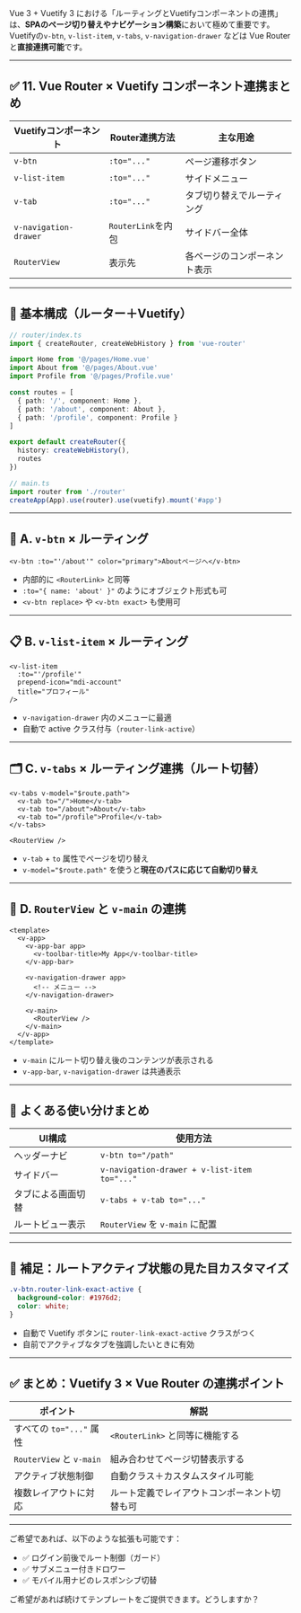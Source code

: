 Vue 3 + Vuetify 3 における「ルーティングとVuetifyコンポーネントの連携」は、**SPAのページ切り替えやナビゲーション構築**において極めて重要です。
Vuetifyの`v-btn`, `v-list-item`, `v-tabs`, `v-navigation-drawer` などは Vue Router と**直接連携可能**です。

---

## ✅ 11. Vue Router × Vuetify コンポーネント連携まとめ

| Vuetifyコンポーネント        | Router連携方法      | 主な用途           |
| --------------------- | --------------- | -------------- |
| `v-btn`               | `:to="..."`     | ページ遷移ボタン       |
| `v-list-item`         | `:to="..."`     | サイドメニュー        |
| `v-tab`               | `:to="..."`     | タブ切り替えでルーティング  |
| `v-navigation-drawer` | `RouterLink`を内包 | サイドバー全体        |
| `RouterView`          | 表示先             | 各ページのコンポーネント表示 |

---

## 🔧 基本構成（ルーター＋Vuetify）

```ts
// router/index.ts
import { createRouter, createWebHistory } from 'vue-router'

import Home from '@/pages/Home.vue'
import About from '@/pages/About.vue'
import Profile from '@/pages/Profile.vue'

const routes = [
  { path: '/', component: Home },
  { path: '/about', component: About },
  { path: '/profile', component: Profile }
]

export default createRouter({
  history: createWebHistory(),
  routes
})
```

```ts
// main.ts
import router from './router'
createApp(App).use(router).use(vuetify).mount('#app')
```

---

## 🧩 A. `v-btn` × ルーティング

```vue
<v-btn :to="'/about'" color="primary">Aboutページへ</v-btn>
```

* 内部的に `<RouterLink>` と同等
* `:to="{ name: 'about' }"` のようにオブジェクト形式も可
* `<v-btn replace>` や `<v-btn exact>` も使用可

---

## 📋 B. `v-list-item` × ルーティング

```vue
<v-list-item
  :to="'/profile'"
  prepend-icon="mdi-account"
  title="プロフィール"
/>
```

* `v-navigation-drawer` 内のメニューに最適
* 自動で active クラス付与（`router-link-active`）

---

## 🗂 C. `v-tabs` × ルーティング連携（ルート切替）

```vue
<v-tabs v-model="$route.path">
  <v-tab to="/">Home</v-tab>
  <v-tab to="/about">About</v-tab>
  <v-tab to="/profile">Profile</v-tab>
</v-tabs>

<RouterView />
```

* `v-tab` + `to` 属性でページを切り替え
* `v-model="$route.path"` を使うと**現在のパスに応じて自動切り替え**

---

## 🔁 D. `RouterView` と `v-main` の連携

```vue
<template>
  <v-app>
    <v-app-bar app>
      <v-toolbar-title>My App</v-toolbar-title>
    </v-app-bar>

    <v-navigation-drawer app>
      <!-- メニュー -->
    </v-navigation-drawer>

    <v-main>
      <RouterView />
    </v-main>
  </v-app>
</template>
```

* `v-main` にルート切り替え後のコンテンツが表示される
* `v-app-bar`, `v-navigation-drawer` は共通表示

---

## 🎯 よくある使い分けまとめ

| UI構成      | 使用方法                                         |
| --------- | -------------------------------------------- |
| ヘッダーナビ    | `v-btn to="/path"`                           |
| サイドバー     | `v-navigation-drawer + v-list-item to="..."` |
| タブによる画面切替 | `v-tabs + v-tab to="..."`                    |
| ルートビュー表示  | `RouterView` を `v-main` に配置                  |

---

## 🧠 補足：ルートアクティブ状態の見た目カスタマイズ

```css
.v-btn.router-link-exact-active {
  background-color: #1976d2;
  color: white;
}
```

* 自動で Vuetify ボタンに `router-link-exact-active` クラスがつく
* 自前でアクティブなタブを強調したいときに有効

---

## ✅ まとめ：Vuetify 3 × Vue Router の連携ポイント

| ポイント                    | 解説                      |
| ----------------------- | ----------------------- |
| すべての `to="..."` 属性      | `<RouterLink>` と同等に機能する |
| `RouterView` と `v-main` | 組み合わせてページ切替表示する         |
| アクティブ状態制御               | 自動クラス＋カスタムスタイル可能        |
| 複数レイアウトに対応              | ルート定義でレイアウトコンポーネント切替も可  |

---

ご希望であれば、以下のような拡張も可能です：

* ✅ ログイン前後でルート制御（ガード）
* ✅ サブメニュー付きドロワー
* ✅ モバイル用ナビのレスポンシブ切替

ご希望があれば続けてテンプレートをご提供できます。どうしますか？
